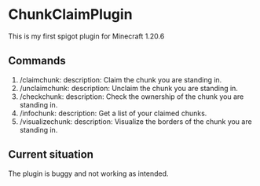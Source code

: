 # ChunkClaimPlugin
This is my first spigot plugin for Minecraft 1.20.6

## Commands
1. /claimchunk:
    description: Claim the chunk you are standing in.
2. /unclaimchunk:
    description: Unclaim the chunk you are standing in.
3. /checkchunk:
    description: Check the ownership of the chunk you are standing in.
4. /infochunk:
    description: Get a list of your claimed chunks.
5. /visualizechunk:
    description: Visualize the borders of the chunk you are standing in.
 
## Current situation
The plugin is buggy and not working as intended.
